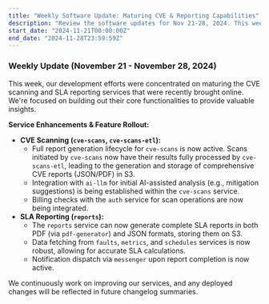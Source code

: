 ```yaml
---
title: "Weekly Software Update: Maturing CVE & Reporting Capabilities"
description: "Review the software updates for Nov 21-28, 2024. This week focused on enhancing our recently launched CVE scanning and reporting services, including full report generation and data processing pipelines."
start_date: "2024-11-21T00:00:00Z"
end_date: "2024-11-28T23:59:59Z"
---
```


### Weekly Update (November 21 - November 28, 2024)

This week, our development efforts were concentrated on maturing the CVE scanning and SLA reporting services that were recently brought online. We're focused on building out their core functionalities to provide valuable insights.

**Service Enhancements & Feature Rollout:**

*   **CVE Scanning (`cve-scans`, `cve-scans-etl`):**
    *   Full report generation lifecycle for `cve-scans` is now active. Scans initiated by `cve-scans` now have their results fully processed by `cve-scans-etl`, leading to the generation and storage of comprehensive CVE reports (JSON/PDF) in S3.
    *   Integration with `ai-llm` for initial AI-assisted analysis (e.g., mitigation suggestions) is being established within the `cve-scans` service.
    *   Billing checks with the `auth` service for scan operations are now being integrated.
*   **SLA Reporting (`reports`):**
    *   The `reports` service can now generate complete SLA reports in both PDF (via `pdf-generator`) and JSON formats, storing them on S3.
    *   Data fetching from `faults`, `metrics`, and `schedules` services is now robust, allowing for accurate SLA calculations.
    *   Notification dispatch via `messenger` upon report completion is now active.

We continuously work on improving our services, and any deployed changes will be reflected in future changelog summaries.
